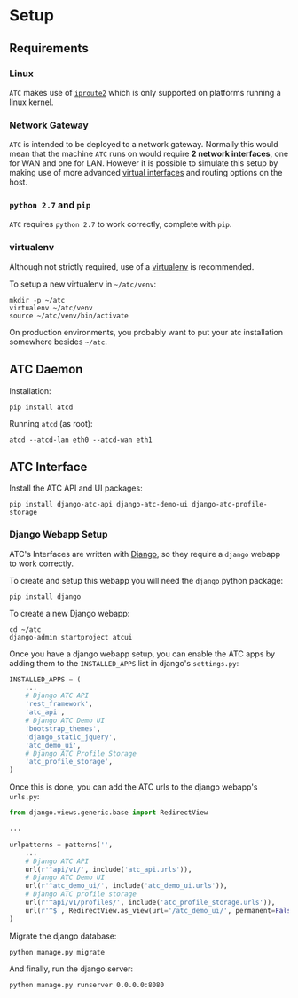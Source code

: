 Setup
========

Requirements
--------

### Linux

`ATC` makes use of [`iproute2`](http://www.linuxfoundation.org/collaborate/workgroups/networking/iproute2) which is only
supported on platforms running a linux kernel.

### Network Gateway

`ATC` is intended to be deployed to a network gateway. Normally this would mean that the machine `ATC` runs on would
require **2 network interfaces**, one for WAN and one for LAN. However it is possible to simulate this setup by making
use of more advanced [virtual interfaces](https://wiki.archlinux.org/index.php/VLAN) and routing options on the host.

### `python 2.7` and `pip`

`ATC` requires `python 2.7` to work correctly, complete with `pip`. 

### virtualenv

Although not strictly required, use of a [virtualenv](https://virtualenv.pypa.io/en/latest/) is recommended.

To setup a new virtualenv in `~/atc/venv`:

```shell
mkdir -p ~/atc
virtualenv ~/atc/venv
source ~/atc/venv/bin/activate
```

On production environments, you probably want to put your atc installation somewhere besides
`~/atc`.

ATC Daemon
--------

Installation:

```shell
pip install atcd
```

Running `atcd` (as root):

```shell
atcd --atcd-lan eth0 --atcd-wan eth1
```

ATC Interface
--------

Install the ATC API and UI packages:

```shell
pip install django-atc-api django-atc-demo-ui django-atc-profile-storage
```

### Django Webapp Setup

ATC's Interfaces are written with [Django](https://www.djangoproject.com/), so they require a
`django` webapp to work correctly.

To create and setup this webapp you will need the `django` python package:

```shell
pip install django
```

To create a new Django webapp:

```shell
cd ~/atc
django-admin startproject atcui
```

Once you have a django webapp setup, you can enable the ATC apps by adding them to the `INSTALLED_APPS` list in
django's `settings.py`:

```python
INSTALLED_APPS = (
    ...
    # Django ATC API
    'rest_framework',
    'atc_api',
    # Django ATC Demo UI
    'bootstrap_themes',
    'django_static_jquery',
    'atc_demo_ui',
    # Django ATC Profile Storage
    'atc_profile_storage',
)
```

Once this is done, you can add the ATC urls to the django webapp's `urls.py`:

```python
from django.views.generic.base import RedirectView

...

urlpatterns = patterns('',
    ...
    # Django ATC API
    url(r'^api/v1/', include('atc_api.urls')),
    # Django ATC Demo UI
    url(r'^atc_demo_ui/', include('atc_demo_ui.urls')),
    # Django ATC profile storage
    url(r'^api/v1/profiles/', include('atc_profile_storage.urls')),
    url(r'^$', RedirectView.as_view(url='/atc_demo_ui/', permanent=False)),
)
```

Migrate the django database:

```shell
python manage.py migrate
```

And finally, run the django server:

```shell
python manage.py runserver 0.0.0.0:8080
```
